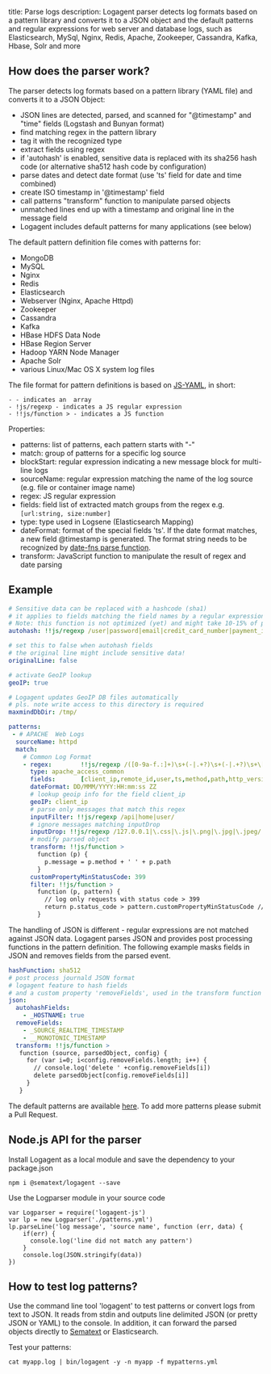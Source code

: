 title: Parse logs 
description: Logagent parser detects log formats based on a pattern library and converts it to a JSON object and the default patterns and regular expressions for web server and database logs, such as Elasticsearch, MySql, Nginx, Redis, Apache, Zookeeper, Cassandra, Kafka, Hbase, Solr and more

## How does the parser work?

The parser detects log formats based on a pattern library (YAML file) and converts it to a JSON Object:

- JSON lines are detected, parsed, and scanned for "@timestamp" and "time" fields (Logstash and Bunyan format)
- find matching regex in the pattern library
- tag it with the recognized type
- extract fields using regex
- if 'autohash' is enabled, sensitive data is replaced with its sha256 hash code (or alternative sha512 hash code by configuration)
- parse dates and detect date format (use 'ts' field for date and time combined) 
- create ISO timestamp in '@timestamp' field
- call patterns "transform" function to manipulate parsed objects
- unmatched lines end up with a timestamp and original line in the message field
- Logagent includes default patterns for many applications (see below)

The default pattern definition file comes with patterns for:

- MongoDB
- MySQL
- Nginx
- Redis
- Elasticsearch
- Webserver (Nginx, Apache Httpd)
- Zookeeper
- Cassandra
- Kafka
- HBase HDFS Data Node
- HBase Region Server
- Hadoop YARN Node Manager
- Apache Solr
- various Linux/Mac OS X system log files

The file format for pattern definitions is based on [JS-YAML](https://nodeca.github.io/js-yaml/), in short:
```
- - indicates an  array
- !js/regexp - indicates a JS regular expression
- !!js/function > - indicates a JS function 
```

Properties:

- patterns: list of patterns, each pattern starts with "-"
- match: group of patterns for a specific log source
- blockStart: regular expression indicating a new message block for multi-line logs
- sourceName: regular expression matching the name of the log source (e.g. file or container image name)
- regex: JS regular expression 
- fields: field list of extracted match groups from the regex e.g. `[url:string, size:number]`
- type: type used in Logsene (Elasticsearch Mapping)
- dateFormat: format of the special fields 'ts'.  If the date format matches, a new field @timestamp is generated.
  The format string needs to be recognized by [date-fns parse function](https://date-fns.org/v2.0.0-alpha.6/docs/parse). 
- transform: JavaScript function to manipulate the result of regex and date parsing

## Example

```yaml
# Sensitive data can be replaced with a hashcode (sha1)
# it applies to fields matching the field names by a regular expression
# Note: this function is not optimized (yet) and might take 10-15% of performance
autohash: !!js/regexp /user|password|email|credit_card_number|payment_info/i

# set this to false when autohash fields
# the original line might include sensitive data!
originalLine: false

# activate GeoIP lookup
geoIP: true

# Logagent updates GeoIP DB files automatically
# pls. note write access to this directory is required
maxmindDbDir: /tmp/

patterns: 
 - # APACHE  Web Logs
  sourceName: httpd
  match: 
    # Common Log Format
    - regex:        !!js/regexp /([0-9a-f.:]+)\s+(-|.+?)\s+(-|.+?)\s+\[([0-9]{2}\/[a-z]{3}\/[0-9]{4}\:[0-9]{2}:[0-9]{2}:[0-9]{2}[^\]]*)\] \"(\S+?)\s(\S*?)\s{0,1}(\S+?)\" ([0-9|\-]+) ([0-9|\-]+)/i
      type: apache_access_common
      fields:       [client_ip,remote_id,user,ts,method,path,http_version,status_code,size]
      dateFormat: DD/MMM/YYYY:HH:mm:ss ZZ
      # lookup geoip info for the field client_ip
      geoIP: client_ip
      # parse only messages that match this regex
      inputFilter: !!js/regexp /api|home|user/
      # ignore messages matching inputDrop
      inputDrop: !!js/regexp /127.0.0.1|\.css|\.js|\.png|\.jpg|\.jpeg/
      # modify parsed object
      transform: !!js/function >
        function (p) {
          p.message = p.method + ' ' + p.path
        }
      customPropertyMinStatusCode: 399
      filter: !!js/function > 
        function (p, pattern) {
          // log only requests with status code > 399
          return p.status_code > pattern.customPropertyMinStatusCode // 399
        }
```

The handling of JSON is different - regular expressions are not matched against JSON data. 
Logagent parses JSON and provides post processing functions in the pattern definition.
The following example masks fields in JSON and removes fields from the parsed event. 

```yaml
hashFunction: sha512
# post process journald JSON format
# logagent feature to hash fields
# and a custom property 'removeFields', used in the transform function
json: 
  autohashFields: 
    - _HOSTNAME: true
  removeFields: 
    - _SOURCE_REALTIME_TIMESTAMP
    - __MONOTONIC_TIMESTAMP
  transform: !!js/function >
   function (source, parsedObject, config) {
     for (var i=0; i<config.removeFields.length; i++) {
       // console.log('delete ' +config.removeFields[i])
       delete parsedObject[config.removeFields[i]]
     }
   }
```

The default patterns are available [here](https://github.com/sematext/logagent-js/blob/master/patterns.yml).  To add more patterns please submit a Pull Request.

## Node.js API for the parser 

Install Logagent as a local module and save the dependency to your package.json

```
npm i @sematext/logagent --save
```

Use the Logparser module in your source code

``` 
var Logparser = require('logagent-js')
var lp = new Logparser('./patterns.yml')
lp.parseLine('log message', 'source name', function (err, data) {
    if(err) {
      console.log('line did not match any pattern')
    }
    console.log(JSON.stringify(data))
})
```

## How to test log patterns? 

Use the command line tool 'logagent' to test patterns or convert logs from text to JSON. It reads from stdin and outputs line delimited JSON (or pretty JSON or YAML) to the console. In addition, it can forward the parsed objects directly to [Sematext](http://sematext.com/logsene) or Elasticsearch.

Test your patterns:
```
cat myapp.log | bin/logagent -y -n myapp -f mypatterns.yml
```
